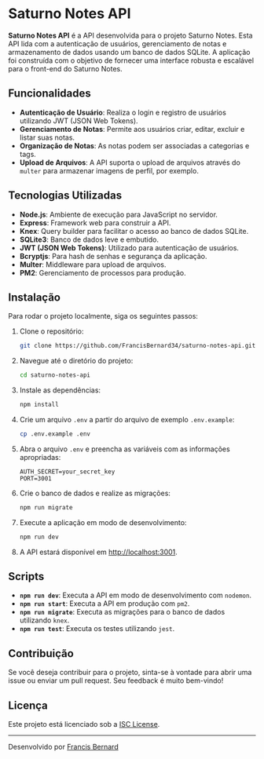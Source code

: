 
# Saturno Notes API

**Saturno Notes API** é a API desenvolvida para o projeto Saturno Notes. Esta API lida com a autenticação de usuários, gerenciamento de notas e armazenamento de dados usando um banco de dados SQLite. A aplicação foi construída com o objetivo de fornecer uma interface robusta e escalável para o front-end do Saturno Notes.

## Funcionalidades

- **Autenticação de Usuário**: Realiza o login e registro de usuários utilizando JWT (JSON Web Tokens).
- **Gerenciamento de Notas**: Permite aos usuários criar, editar, excluir e listar suas notas.
- **Organização de Notas**: As notas podem ser associadas a categorias e tags.
- **Upload de Arquivos**: A API suporta o upload de arquivos através do `multer` para armazenar imagens de perfil, por exemplo.

## Tecnologias Utilizadas

- **Node.js**: Ambiente de execução para JavaScript no servidor.
- **Express**: Framework web para construir a API.
- **Knex**: Query builder para facilitar o acesso ao banco de dados SQLite.
- **SQLite3**: Banco de dados leve e embutido.
- **JWT (JSON Web Tokens)**: Utilizado para autenticação de usuários.
- **Bcryptjs**: Para hash de senhas e segurança da aplicação.
- **Multer**: Middleware para upload de arquivos.
- **PM2**: Gerenciamento de processos para produção.

## Instalação

Para rodar o projeto localmente, siga os seguintes passos:

1. Clone o repositório:

   ```bash
   git clone https://github.com/FrancisBernard34/saturno-notes-api.git
   ```

2. Navegue até o diretório do projeto:

   ```bash
   cd saturno-notes-api
   ```

3. Instale as dependências:

   ```bash
   npm install
   ```

4. Crie um arquivo `.env` a partir do arquivo de exemplo `.env.example`:

   ```bash
   cp .env.example .env
   ```

5. Abra o arquivo `.env` e preencha as variáveis com as informações apropriadas:

   ```env
   AUTH_SECRET=your_secret_key
   PORT=3001
   ```

6. Crie o banco de dados e realize as migrações:

   ```bash
   npm run migrate
   ```

7. Execute a aplicação em modo de desenvolvimento:

   ```bash
   npm run dev
   ```

8. A API estará disponível em [http://localhost:3001](http://localhost:3001).

## Scripts

- **`npm run dev`**: Executa a API em modo de desenvolvimento com `nodemon`.
- **`npm run start`**: Executa a API em produção com `pm2`.
- **`npm run migrate`**: Executa as migrações para o banco de dados utilizando `knex`.
- **`npm run test`**: Executa os testes utilizando `jest`.

## Contribuição

Se você deseja contribuir para o projeto, sinta-se à vontade para abrir uma issue ou enviar um pull request. Seu feedback é muito bem-vindo!

## Licença

Este projeto está licenciado sob a [ISC License](LICENSE).

---

Desenvolvido por [Francis Bernard](https://github.com/FrancisBernard34)
